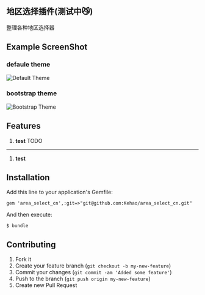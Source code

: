 ## 地区选择插件(测试中:smirk_cat:)
  整理各种地区选择器

## Example ScreenShot
### defaule theme
![Default Theme](https://raw.github.com/Kehao/area_select_cn/master/vendor/assets/images/area_select_cn/default-theme.png)

### bootstrap theme
![Bootstrap Theme](https://raw.github.com/Kehao/area_select_cn/master/vendor/assets/images/area_select_cn/bootstrap-theme.png)

Features
--------
  1. **test**
TODO
--------
  1. **test**

Installation
------------

Add this line to your application's Gemfile:

    gem 'area_select_cn',:git=>"git@github.com:Kehao/area_select_cn.git"

And then execute:

    $ bundle

Contributing
------------

1. Fork it
2. Create your feature branch (`git checkout -b my-new-feature`)
3. Commit your changes (`git commit -am 'Added some feature'`)
4. Push to the branch (`git push origin my-new-feature`)
5. Create new Pull Request

